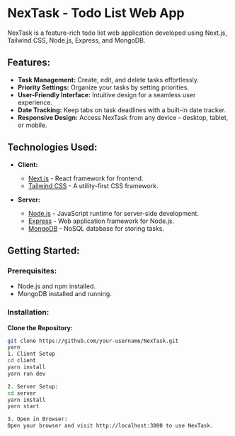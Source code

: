 # NexTask - Todo List Web App

NexTask is a feature-rich todo list web application developed using Next.js, Tailwind CSS, Node.js, Express, and MongoDB.

## Features:

- **Task Management:** Create, edit, and delete tasks effortlessly.
- **Priority Settings:** Organize your tasks by setting priorities.
- **User-Friendly Interface:** Intuitive design for a seamless user experience.
- **Date Tracking:** Keep tabs on task deadlines with a built-in date tracker.
- **Responsive Design:** Access NexTask from any device - desktop, tablet, or mobile.

## Technologies Used:

- **Client:**
  - [Next.js](https://nextjs.org/) - React framework for frontend.
  - [Tailwind CSS](https://tailwindcss.com/) - A utility-first CSS framework.

- **Server:**
  - [Node.js](https://nodejs.org/) - JavaScript runtime for server-side development.
  - [Express](https://expressjs.com/) - Web application framework for Node.js.
  - [MongoDB](https://www.mongodb.com/) - NoSQL database for storing tasks.

## Getting Started:

### Prerequisites:

- Node.js and npm installed.
- MongoDB installed and running.

### Installation:

 **Clone the Repository:**
   ```bash
   git clone https://github.com/your-username/NexTask.git
yarn
1. Client Setup
cd client
yarn install
yarn run dev

2. Server Setup:
cd server
yarn install
yarn start

3. Open in Browser:
Open your browser and visit http://localhost:3000 to use NexTask.
